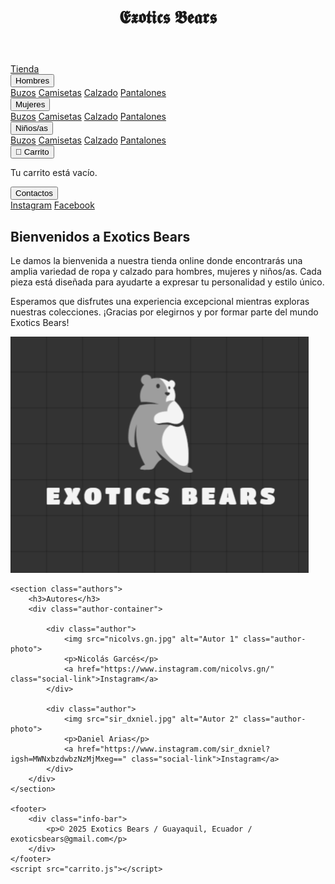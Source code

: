 
<html lang="es">
<head>
    <meta charset="UTF-8">
    <meta name="viewport" content="width=device-width, initial-scale=1.0">
    <title>𝕰𝖝𝖔𝖙𝖎𝖈𝖘 𝕭𝖊𝖆𝖗𝖘</title>
    <link rel="shorcut icon" href="logobears.png" type="image/x*icon">
    <link href="https://fonts.googleapis.com/css2?family=Roboto:wght@400;700&display=swap" rel="stylesheet">
    <link rel="stylesheet" href="tiendainicio.css">
    <script src="https://www.paypal.com/sdk/js?client-id=AUOWkN4Z2zygOU8srIfKtQsUa9VL-oGJLhy2RBBVVrImy4yw8hazb2vBWmvgnExQORJiFNM_6cM-l1NP&currency=USD"></script>
</head>
<body>
    <header>
        <h1>𝕰𝖝𝖔𝖙𝖎𝖈𝖘 𝕭𝖊𝖆𝖗𝖘</h1>
    </header>
    <nav>
        <a href="tiendaderopa.html">Tienda</a>
        <div class="dropdown">
            <button class="dropbtn">Hombres</button>
            <div class="dropdown-content">
                <a href="buzos H.html">Buzos</a>
                <a href="camisetas H.html">Camisetas</a>
                <a href="calzado H.html">Calzado</a>
                <a href="pantalones H.html">Pantalones</a>
            </div>
        </div>
        <div class="dropdown">
            <button class="dropbtn">Mujeres</button>
            <div class="dropdown-content">
                <a href="buzos M.html">Buzos</a>
                <a href="camisetas M.html">Camisetas</a>
                <a href="calzado M.html">Calzado</a>
                <a href="pantalones M.html">Pantalones</a>
            </div>
        </div>
        <div class="dropdown">
            <button class="dropbtn">Niños/as</button>
            <div class="dropdown-content">
                <a href="buzos N.html">Buzos</a>
                <a href="camisetas N.html">Camisetas</a>
                <a href="calzado N.html">Calzado</a>
                <a href="pantalones N.html">Pantalones</a>
            </div>
        </div>
        <div class="dropdown">
            <button class="dropbtn">🛒 Carrito</button>
            <div class="dropdown-content cart">
                <p>Tu carrito está vacío.</p>
            </div>
        </div>
        <div class="dropdown">
            <button class="dropbtn">Contactos</button>
            <div class="dropdown-content cart">
                <a href="https://www.instagram.com/exoticsbears?igsh=NnB6MWFheXpmaGM2">Instagram</a>
                <a href="https://www.facebook.com/share/14gc2sjqY3/" >Facebook</a>
            </div>
        </div>
    </nav>
    <main>
        <div class="text-container">
            <h2>Bienvenidos a Exotics Bears</h2>
            <p>Le damos la bienvenida a nuestra tienda online donde encontrarás una amplia variedad de ropa y calzado para hombres, mujeres y niños/as. Cada pieza está diseñada para ayudarte a expresar tu personalidad y estilo único.</p>
            <p>Esperamos que disfrutes una experiencia excepcional mientras exploras nuestras colecciones. ¡Gracias por elegirnos y por formar parte del mundo Exotics Bears! </p>
        </div>
        <div class="image-container">
            <img src="exoticsbear1.png" alt="Exotics Bears">
        </div>
    </main>

    <section class="authors">
        <h3>Autores</h3>
        <div class="author-container">
 
            <div class="author">
                <img src="nicolvs.gn.jpg" alt="Autor 1" class="author-photo">
                <p>Nicolás Garcés</p>
                <a href="https://www.instagram.com/nicolvs.gn/" class="social-link">Instagram</a>
            </div>

            <div class="author">
                <img src="sir_dxniel.jpg" alt="Autor 2" class="author-photo">
                <p>Daniel Arias</p>
                <a href="https://www.instagram.com/sir_dxniel?igsh=MWNxbzdwbzNzMjMxeg==" class="social-link">Instagram</a>
            </div>
        </div>
    </section>

    <footer>
        <div class="info-bar">
            <p>© 2025 Exotics Bears / Guayaquil, Ecuador / exoticsbears@gmail.com</p>
        </div>
    </footer>
    <script src="carrito.js"></script>
</body>

